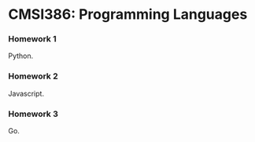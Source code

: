 # CMSI386: Programming Languages

### Homework 1

Python.

### Homework 2

Javascript.

### Homework 3

Go.